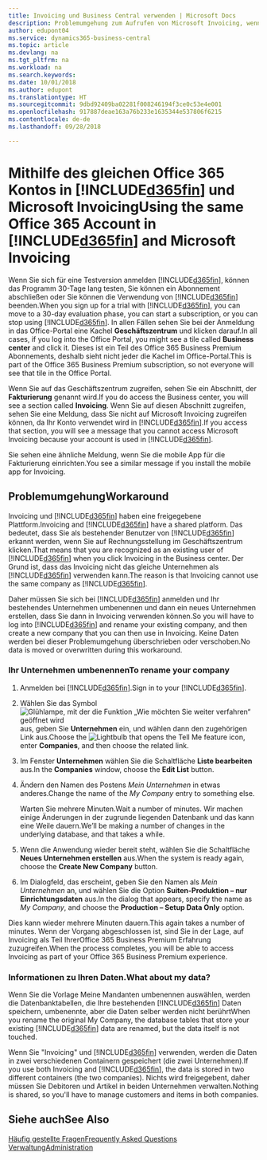 ```yaml
---
title: Invoicing und Business Central verwenden | Microsoft Docs
description: Problemumgehung zum Aufrufen von Microsoft Invoicing, wenn Sie sich auf Dynamics 365 Business Central
author: edupont04
ms.service: dynamics365-business-central
ms.topic: article
ms.devlang: na
ms.tgt_pltfrm: na
ms.workload: na
ms.search.keywords: 
ms.date: 10/01/2018
ms.author: edupont
ms.translationtype: HT
ms.sourcegitcommit: 9dbd92409ba02281f008246194f3ce0c53e4e001
ms.openlocfilehash: 917887deae163a76b233e1635344e537806f6215
ms.contentlocale: de-de
ms.lasthandoff: 09/28/2018

---
```

# <a name="using-the-same-office-365-account-in-included365finincludesd365finlongmdmd-and-microsoft-invoicing"></a><span data-ttu-id="bcc49-103">Mithilfe des gleichen Office 365 Kontos in [!INCLUDE[d365fin](includes/d365fin_long_md.md)] und Microsoft Invoicing</span><span class="sxs-lookup"><span data-stu-id="bcc49-103">Using the same Office 365 Account in [!INCLUDE[d365fin](includes/d365fin_long_md.md)] and Microsoft Invoicing</span></span>
<span data-ttu-id="bcc49-104">Wenn Sie sich für eine Testversion anmelden [!INCLUDE[d365fin](includes/d365fin_md.md)], können das Programm 30-Tage lang testen, Sie können ein Abonnement abschließen oder Sie können die Verwendung von [!INCLUDE[d365fin](includes/d365fin_md.md)] beenden.</span><span class="sxs-lookup"><span data-stu-id="bcc49-104">When you sign up for a trial with [!INCLUDE[d365fin](includes/d365fin_md.md)], you can move to a 30-day evaluation phase, you can start a subscription, or you can stop using [!INCLUDE[d365fin](includes/d365fin_md.md)].</span></span> <span data-ttu-id="bcc49-105">In allen Fällen sehen Sie bei der Anmeldung in das Office-Portal eine Kachel **Geschäftszentrum** und klicken darauf.</span><span class="sxs-lookup"><span data-stu-id="bcc49-105">In all cases, if you log into the Office Portal, you might see a tile called **Business center** and click it.</span></span> <span data-ttu-id="bcc49-106">Dieses ist ein Teil des Office 365 Business Premium Abonnements, deshalb sieht nicht jeder die Kachel im Office-Portal.</span><span class="sxs-lookup"><span data-stu-id="bcc49-106">This is part of the Office 365 Business Premium subscription, so not everyone will see that tile in the Office Portal.</span></span>  

<span data-ttu-id="bcc49-107">Wenn Sie auf das Geschäftszentrum zugreifen, sehen Sie ein Abschnitt, der **Fakturierung** genannt wird.</span><span class="sxs-lookup"><span data-stu-id="bcc49-107">If you do access the Business center, you will see a section called **Invoicing**.</span></span> <span data-ttu-id="bcc49-108">Wenn Sie auf diesen Abschnitt zugreifen, sehen Sie eine Meldung, dass Sie nicht auf Microsoft Invoicing zugreifen können, da Ihr Konto verwendet wird in [!INCLUDE[d365fin](includes/d365fin_md.md)].</span><span class="sxs-lookup"><span data-stu-id="bcc49-108">If you access that section, you will see a message that you cannot access Microsoft Invoicing because your account is used in [!INCLUDE[d365fin](includes/d365fin_md.md)].</span></span>  

<span data-ttu-id="bcc49-109">Sie sehen eine ähnliche Meldung, wenn Sie die mobile App für die Fakturierung einrichten.</span><span class="sxs-lookup"><span data-stu-id="bcc49-109">You see a similar message if you install the mobile app for Invoicing.</span></span>  

## <a name="workaround"></a><span data-ttu-id="bcc49-110">Problemumgehung</span><span class="sxs-lookup"><span data-stu-id="bcc49-110">Workaround</span></span>
<span data-ttu-id="bcc49-111">Invoicing und [!INCLUDE[d365fin](includes/d365fin_md.md)] haben eine freigegebene Plattform.</span><span class="sxs-lookup"><span data-stu-id="bcc49-111">Invoicing and [!INCLUDE[d365fin](includes/d365fin_md.md)] have a shared platform.</span></span> <span data-ttu-id="bcc49-112">Das bedeutet, dass Sie als bestehender Benutzer von [!INCLUDE[d365fin](includes/d365fin_md.md)] erkannt werden, wenn Sie auf Rechnungsstellung im Geschäftszentrum klicken.</span><span class="sxs-lookup"><span data-stu-id="bcc49-112">That means that you are recognized as an existing user of [!INCLUDE[d365fin](includes/d365fin_md.md)] when you click Invoicing in the Business center.</span></span> <span data-ttu-id="bcc49-113">Der Grund ist, dass das Invoicing nicht das gleiche Unternehmen als [!INCLUDE[d365fin](includes/d365fin_md.md)] verwenden kann.</span><span class="sxs-lookup"><span data-stu-id="bcc49-113">The reason is that Invoicing cannot use the same company as [!INCLUDE[d365fin](includes/d365fin_md.md)].</span></span>  

<span data-ttu-id="bcc49-114">Daher müssen Sie sich bei [!INCLUDE[d365fin](includes/d365fin_md.md)] anmelden und Ihr bestehendes Unternehmen umbenennen und dann ein neues Unternehmen erstellen, dass Sie dann in Invoicing verwenden können.</span><span class="sxs-lookup"><span data-stu-id="bcc49-114">So you will have to log into [!INCLUDE[d365fin](includes/d365fin_md.md)] and rename your existing company, and then create a new company that you can then use in Invoicing.</span></span> <span data-ttu-id="bcc49-115">Keine Daten werden bei dieser Problemumgehung überschrieben oder verschoben.</span><span class="sxs-lookup"><span data-stu-id="bcc49-115">No data is moved or overwritten during this workaround.</span></span>

### <a name="to-rename-your-company"></a><span data-ttu-id="bcc49-116">Ihr Unternehmen umbenennen</span><span class="sxs-lookup"><span data-stu-id="bcc49-116">To rename your company</span></span>
1.  <span data-ttu-id="bcc49-117">Anmelden bei [!INCLUDE[d365fin](includes/d365fin_md.md)].</span><span class="sxs-lookup"><span data-stu-id="bcc49-117">Sign in to your [!INCLUDE[d365fin](includes/d365fin_md.md)].</span></span>  
2.  <span data-ttu-id="bcc49-118">Wählen Sie das Symbol ![Glühlampe, mit der die Funktion „Wie möchten Sie weiter verfahren“ geöffnet wird](media/ui-search/search_small.png "Wie möchten Sie weiter verfahren?") aus, geben Sie **Unternehmen** ein, und wählen dann den zugehörigen Link aus.</span><span class="sxs-lookup"><span data-stu-id="bcc49-118">Choose the ![Lightbulb that opens the Tell Me feature](media/ui-search/search_small.png "Tell me what you want to do") icon, enter **Companies**, and then choose the related link.</span></span>  
3.  <span data-ttu-id="bcc49-119">Im Fenster **Unternehmen** wählen Sie die Schaltfläche **Liste bearbeiten** aus.</span><span class="sxs-lookup"><span data-stu-id="bcc49-119">In the **Companies** window, choose the **Edit List** button.</span></span>  
4.  <span data-ttu-id="bcc49-120">Ändern den Namen des Postens *Mein Unternehmen* in etwas anderes.</span><span class="sxs-lookup"><span data-stu-id="bcc49-120">Change the name of the *My Company* entry to something else.</span></span>  

    <span data-ttu-id="bcc49-121">Warten Sie mehrere Minuten.</span><span class="sxs-lookup"><span data-stu-id="bcc49-121">Wait a number of minutes.</span></span> <span data-ttu-id="bcc49-122">Wir machen einige Änderungen in der zugrunde liegenden Datenbank und das kann eine Weile dauern.</span><span class="sxs-lookup"><span data-stu-id="bcc49-122">We’ll be making a number of changes in the underlying database, and that takes a while.</span></span>
5.  <span data-ttu-id="bcc49-123">Wenn die Anwendung wieder bereit steht, wählen Sie die Schaltfläche **Neues Unternehmen erstellen** aus.</span><span class="sxs-lookup"><span data-stu-id="bcc49-123">When the system is ready again, choose the **Create New Company** button.</span></span>  
6.  <span data-ttu-id="bcc49-124">Im Dialogfeld, das erscheint, geben Sie den Namen als *Mein Unternehmen* an, und wählen Sie die Option **Suiten-Produktion – nur Einrichtungsdaten** aus.</span><span class="sxs-lookup"><span data-stu-id="bcc49-124">In the dialog that appears, specify the name as *My Company*, and choose the **Production – Setup Data Only** option.</span></span>  

<span data-ttu-id="bcc49-125">Dies kann wieder mehrere Minuten dauern.</span><span class="sxs-lookup"><span data-stu-id="bcc49-125">This again takes a number of minutes.</span></span> <span data-ttu-id="bcc49-126">Wenn der Vorgang abgeschlossen ist, sind Sie in der Lage, auf Invoicing als Teil IhrerOffice 365 Business Premium Erfahrung zuzugreifen.</span><span class="sxs-lookup"><span data-stu-id="bcc49-126">When the process completes, you will be able to access Invoicing as part of your Office 365 Business Premium experience.</span></span>  

### <a name="what-about-my-data"></a><span data-ttu-id="bcc49-127">Informationen zu Ihren Daten.</span><span class="sxs-lookup"><span data-stu-id="bcc49-127">What about my data?</span></span>
<span data-ttu-id="bcc49-128">Wenn Sie die Vorlage Meine Mandanten umbenennen auswählen, werden die Datenbanktabellen, die Ihre bestehenden [!INCLUDE[d365fin](includes/d365fin_md.md)] Daten speichern, umbenennte, aber die Daten selber werden nicht berührt</span><span class="sxs-lookup"><span data-stu-id="bcc49-128">When you rename the original My Company, the database tables that store your existing [!INCLUDE[d365fin](includes/d365fin_md.md)] data are renamed, but the data itself is not touched.</span></span>  

<span data-ttu-id="bcc49-129">Wenn Sie "Invoicing" und [!INCLUDE[d365fin](includes/d365fin_md.md)] verwenden, werden die Daten in zwei verschiedenen Containern gespeichert (die zwei Unternehmen).</span><span class="sxs-lookup"><span data-stu-id="bcc49-129">If you use both Invoicing and [!INCLUDE[d365fin](includes/d365fin_md.md)], the data is stored in two different containers (the two companies).</span></span> <span data-ttu-id="bcc49-130">Nichts wird freigegebent, daher müssen Sie Debitoren und Artikel in beiden Unternehmen verwalten.</span><span class="sxs-lookup"><span data-stu-id="bcc49-130">Nothing is shared, so you'll have to manage customers and items in both companies.</span></span>  

## <a name="see-also"></a><span data-ttu-id="bcc49-131">Siehe auch</span><span class="sxs-lookup"><span data-stu-id="bcc49-131">See Also</span></span>
[<span data-ttu-id="bcc49-132">Häufig gestellte Fragen</span><span class="sxs-lookup"><span data-stu-id="bcc49-132">Frequently Asked Questions</span></span>](across-faq.md)  
[<span data-ttu-id="bcc49-133">Verwaltung</span><span class="sxs-lookup"><span data-stu-id="bcc49-133">Administration</span></span>](admin-setup-and-administration.md)  

